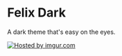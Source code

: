# Felix Dark

A dark theme that's easy on the eyes.

<a href="http://i.imgur.com/Guhur68"><img src="http://i.imgur.com/Guhur68.png" title="Hosted by imgur.com" /></a>
